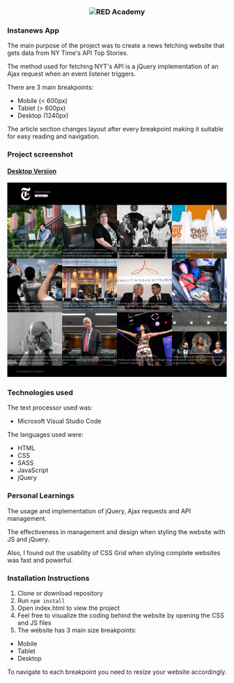 <h3 align="center">
  <img src="http://designedgecanada.com/wp-content/uploads/2018/03/b9e11f0d-e030-447e-808a-3d0f6ed64084-620x130.png" alt="RED Academy" width="200">
</h3>

### Instanews App

<p>The main purpose of the project was to create a news fetching website that gets data from NY Time's API Top Stories.</p>
<p>The method used for fetching NYT's API is a jQuery implementation of an Ajax request when an event listener triggers.</p>

<p>There are 3 main breakpoints:

- Mobile (< 600px)
- Tablet (> 600px)
- Desktop (1240px)

The article section changes layout after every breakpoint making it suitable for easy reading and navigation.</p>

### Project screenshot

<h4 style = "text-decoration:underline">Desktop Version</h4>

![Alt text](images/instanews-desktop.jpg?raw=true "desktop-version")

### Technologies used

The text processor used was:

- Microsoft Visual Studio Code

The languages used were:

- HTML
- CSS
- SASS
- JavaScript
- jQuery

### Personal Learnings

<p>The usage and implementation of jQuery, Ajax requests and API management.</p>

<p>The effectiveness in management and design when styling the website with JS and jQuery.</p>

<p>Also, I found out the usability of CSS Grid when styling complete websites was fast and powerful.</p>

### Installation Instructions

1. Clone or download repository
2. Run `npm install`
2. Open index.html to view the project
3. Feel free to visualize the coding behind the website by opening the CSS and JS files
4. The website has 3 main size breakpoints:

  - Mobile
  - Tablet
  - Desktop

To navigate to each breakpoint you need to resize your website accordingly.
